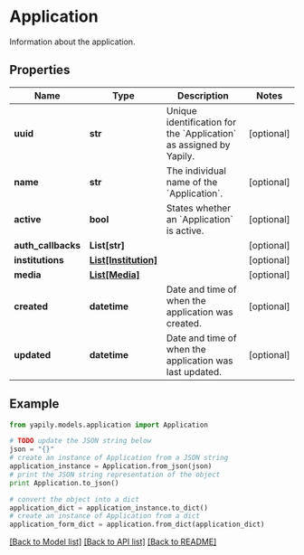 # Application

Information about the application.

## Properties
Name | Type | Description | Notes
------------ | ------------- | ------------- | -------------
**uuid** | **str** | Unique identification for the &#x60;Application&#x60; as assigned by Yapily. | [optional] 
**name** | **str** | The individual name of the &#x60;Application&#x60;. | [optional] 
**active** | **bool** | States whether an &#x60;Application&#x60; is active. | [optional] 
**auth_callbacks** | **List[str]** |  | [optional] 
**institutions** | [**List[Institution]**](Institution.md) |  | [optional] 
**media** | [**List[Media]**](Media.md) |  | [optional] 
**created** | **datetime** | Date and time of when the application was created. | [optional] 
**updated** | **datetime** | Date and time of when the application was last updated. | [optional] 

## Example

```python
from yapily.models.application import Application

# TODO update the JSON string below
json = "{}"
# create an instance of Application from a JSON string
application_instance = Application.from_json(json)
# print the JSON string representation of the object
print Application.to_json()

# convert the object into a dict
application_dict = application_instance.to_dict()
# create an instance of Application from a dict
application_form_dict = application.from_dict(application_dict)
```
[[Back to Model list]](../README.md#documentation-for-models) [[Back to API list]](../README.md#documentation-for-api-endpoints) [[Back to README]](../README.md)


